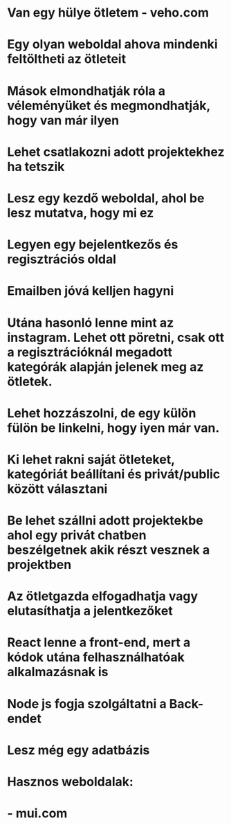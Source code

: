 # Van egy hülye ötletem - veho.com
# Egy olyan weboldal ahova mindenki feltöltheti az ötleteit 
# Mások elmondhatják róla a véleményüket és megmondhatják, hogy van már ilyen
# Lehet csatlakozni adott projektekhez ha tetszik

# Lesz egy kezdő weboldal, ahol be lesz mutatva, hogy mi ez
# Legyen egy bejelentkezős és regisztrációs oldal
# Emailben jóvá kelljen hagyni
# Utána hasonló lenne mint az instagram. Lehet ott pöretni, csak ott a regisztrációknál megadott kategórák alapján jelenek meg az ötletek.
# Lehet hozzászolni, de egy külön fülön be linkelni, hogy iyen már van.
# Ki lehet rakni saját ötleteket, kategóriát beállítani és privát/public között választani
# Be lehet szállni adott projektekbe ahol egy privát chatben beszélgetnek akik részt vesznek a projektben
# Az ötletgazda elfogadhatja vagy elutasíthatja a jelentkezőket

# React lenne a front-end, mert a kódok utána felhasználhatóak alkalmazásnak is
# Node js fogja szolgáltatni a Back-endet
# Lesz még egy adatbázis 

# Hasznos weboldalak:
# - mui.com
